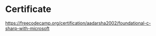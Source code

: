 # Certificate

https://freecodecamp.org/certification/aadarsha2002/foundational-c-sharp-with-microsoft
